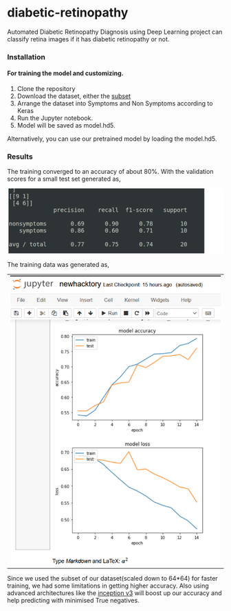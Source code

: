 # diabetic-retinopathy
Automated Diabetic Retinopathy Diagnosis using Deep Learning 
project can classify retina images if it has diabetic retinopathy or not.

### Installation

#### For training the model and customizing.

1. Clone the repository
2. Download the dataset, either the [subset](https://github.com/Nomikxyz/retinopathy-dataset) 
3. Arrange the dataset into Symptoms and Non Symptoms according to Keras 
4. Run the Jupyter notebook.
5. Model will be saved as model.hd5.

Alternatively, you can use our pretrained model by loading the model.hd5.

### Results

The training converged to an accuracy of about 80%. With the validation scores for a small test set generated as,

<img src='images/classification_report.png' style='margin:0px' width=600>

The training data was generated as, 
<table style='margin:0px'><tr><td><img src='images/model_accuracy_loss.png'></td></tr></table>

Since we used the subset of our dataset(scaled down to 64*64) for faster training, we had some limitations in getting higher accuracy. Also using advanced architectures like the [inception v3](https://arxiv.org/abs/1512.00567) will boost up our accuracy and help predicting with minimised True negatives.
